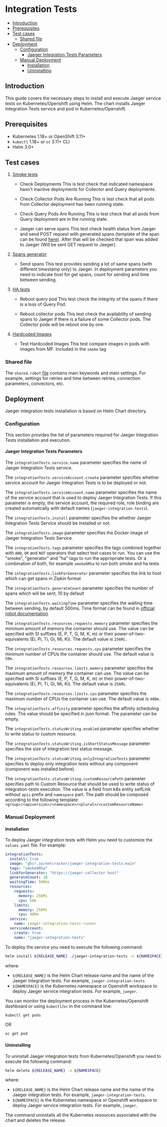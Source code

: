 # Integration Tests
* [Introduction](#introduction)
* [Prerequisites](#prerequisites)
* [Test cases](#test-cases)
  * [Shared file](#shared-file)
* [Deployment](#deployment)
  * [Configuration](#configuration)
    * [Jaeger Integration Tests Parameters](#jaeger-integration-tests-parameters)
  * [Manual Deployment](#manual-deployment)
    * [Installation](#installation)
    * [Uninstalling](#uninstalling)

## Introduction

This guide covers the necessary steps to install and execute Jaeger service tests on Kubernetes/Openshift using Helm.
The chart installs Jaeger Integration Tests service and pod in Kubernetes/Openshift.

## Prerequisites

* Kubernetes 1.18+ or OpenShift 3.11+
* `kubectl` 1.18+ or `oc` 3.11+ CLI
* Helm 3.0+

## Test cases

1. [Smoke tests](/jaeger-integration-tests/integration-tests/robot/tests/smoke/smoke.robot)

   * Check Deployments
   This is test check that indicated namespace hasn't inactive deployments for Collector and Query deployments.

   * Check Collector Pods Are Running
   This is test check that all pods from Collector deployment has been running state.

   * Check Query Pods Are Running
   This is test check that all pods from Query deployment are in the running state.

   * Jaeger can serve spans
   This test check health status from Jaeger and send POST request with generated spans (template of the span can be found
   [here](/jaeger-integration-tests/integration-tests/robot/tests/libs/resources/spans.json)).
   After that will be checked that span was added to Jaeger (Will be sent GET request to Jaeger).

2. [Spans generator](/jaeger-integration-tests/integration-tests/robot/tests/spans_generator/generate.robot)

   * Send spans
   This test provides sending a lot of same spans (with different timestamp only) to Jaeger.
   In deployment parameters you need to indicate host for get spans, count for sending and time between sending.

3. [HA tests](/jaeger-integration-tests/integration-tests/robot/tests/tests_ha/ha.robot)

   * Reboot query pod
   This test check the integrity of the spans if there is a loss of Query Pod.

   * Reboot collector pods
   This test check the availability of sending spans to Jaeger if there is a failure of some Collector pods.
   The Collector pods will be reboot one by one.

4. [Hardcoded Images](/jaeger/integration-tests/robot/tests/image_tests/image_tests.robot)
   * Test Hardcoded Images
   This test compare images in pods with images from MF. Included in the `smoke` tag

### Shared file

The `shared.robot` [file](jaeger-integration-tests/integration-tests/robot/tests/shared/shared.robot)
contains main keywords and main settings. For example, settings for retries and time between retries,
connection parameters, convectors, etc.

## Deployment

Jaeger integration tests installation is based on Helm Chart directory.

### Configuration

This section provides the list of parameters required for Jaeger Integration Tests installation and execution.

#### Jaeger Integration Tests Parameters

The `integrationTests.service.name` parameter specifies the name of Jaeger Integration Tests service.

The `integrationTests.serviceAccount.create` parameter specifies whether service account for Jaeger Integration Tests
is to be deployed or not.

The `integrationTests.serviceAccount.name` parameter specifies the name of the service account that is used to deploy
Jaeger Integration Tests. If this
parameter is empty, the service account, the required role, role binding are
created automatically with default names (`jaeger-integration-tests`).

The `integrationTests.install` parameter specifies the whether Jaeger Integration Tests Service should be
installed or not.

The `integrationTests.image` parameter specifies the Docker image of Jaeger Integration Tests Service.

The `integrationTests.tags` parameter specifies the tags combined together with `AND`, `OR` and `NOT` operators
that select test cases to run.
You can use the "smoke", "generator" and "ha" tags to run the appropriate tests. Or a combination of both,
for example `smokeORha` to run both smoke and ha tests

The `integrationTests.linkForGenerator` parameter specifies the link to host which can get spans in Zipkin format

The `integrationTests.generateCount` parameter specifies the number of spans which will be sent, 10 by default

The `integrationTests.waitingTime` parameter specifies the waiting time between sending, by default 500ms.
Time format can be found in [official robot documentation](https://robotframework.org/robotframework/latest/libraries/BuiltIn.html#Sleep)

The `integrationTests.resources.requests.memory` parameter specifies the minimum amount of memory
the container should use. The value can be specified with SI suffixes (E, P, T, G, M, K, m) or
their power-of-two-equivalents (Ei, Pi, Ti, Gi, Mi, Ki). The default value is `256Mi.`

The `integrationTests.resources.requests.cpu` parameter specifies the minimum number of CPUs the container
should use. The default value is `50m.`

The `integrationTests.resources.limits.memory` parameter specifies the maximum amount of memory the container can use.
The value can be specified with SI suffixes (E, P, T, G, M, K, m) or
their power-of-two-equivalents (Ei, Pi, Ti, Gi, Mi, Ki). The default value is `256Mi`.

The `integrationTests.resources.limits.cpu` parameter specifies the maximum number of CPUs the container can use.
The default value is `400m.`

The `integrationTests.affinity` parameter specifies the affinity scheduling rules.
The value should be specified in json format. The parameter can be empty.

The `integrationTests.statusWriting.enabled` parameter specifies whether to write status to custom resource.

The `integrationTests.statusWriting.isShortStatusMessage` parameter specifies the size of integration test status
message.

The `integrationTests.statusWriting.onlyIntegrationTests` parameter specifies to deploy only integration tests
without any component (component was installed before).

The `integrationTests.statusWriting.customResourcePath` parameter specifies path to Custom Resource
that should be used to write status of integration-tests execution. The value is a field from k8s entity
selfLink without `apis` prefix and `namespace` part. The path should be composed according to the following template:
`<group>/<apiversion>/<namespace>/<plural>/<customResourceName>`

### Manual Deployment

#### Installation

To deploy Jaeger integration tests with Helm you need to customize the `values.yaml` file. For example:

```yaml
integrationTests:
  install: true
  image: "ghcr.io/netcracker/jaeger-integration-tests:main"
  tags: "smokeORha"
  linkForGenerator: "https://jaeger-collector-host"
  generateCount: 10
  waitingTime: 500ms
  resources:
    requests:
      memory: 256Mi
      cpu: 50m
    limits:
      memory: 256Mi
      cpu: 400m
  service:
    name: jaeger-integration-tests-runner
  serviceAccount:
    create: true
    name: "jaeger-integration-tests"
```

To deploy the service you need to execute the following command:

```bash
helm install ${RELEASE_NAME} ./jaeger-integration-tests -n ${NAMESPACE}
```

where:

* `${RELEASE_NAME}` is the Helm Chart release name and the name of the Jaeger integration tests.
For example, `jaeger-integration-tests`.
* `${NAMESPACE}` is the Kubernetes namespace or Openshift workspace to deploy Jaeger service integration tests.
For example, `jaeger`.

You can monitor the deployment process in the Kubernetes/Openshift dashboard or using `kubectl`/`oc` in the command line:

```bash
kubectl get pods
```

OR

```bash
oc get pod
```

#### Uninstalling

To uninstall Jaeger integration tests from Kubernetes/Openshift you need to execute the following command:

```bash
helm delete ${RELEASE_NAME} -n ${NAMESPACE}
```

where:

* `${RELEASE_NAME}` is the Helm Chart release name and the name of the Jaeger integration tests.
For example, `jaeger-integration-tests`.
* `${NAMESPACE}` is the Kubernetes namespace or Openshift workspace to deploy Jaeger service integration tests.
For example, `jaeger`.

The command uninstalls all the Kubernetes resources associated with the chart and deletes the release.

